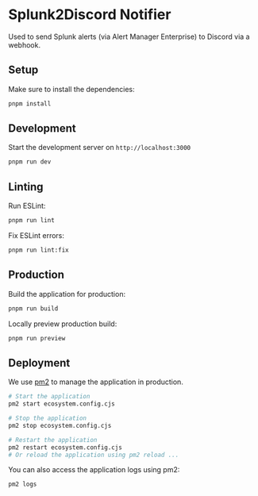 # Splunk2Discord Notifier

Used to send Splunk alerts (via Alert Manager Enterprise) to Discord via a webhook.

## Setup

Make sure to install the dependencies:

```bash
pnpm install
```

## Development

Start the development server on `http://localhost:3000`

```bash
pnpm run dev
```

## Linting

Run ESLint:

```bash
pnpm run lint
```

Fix ESLint errors:

```bash
pnpm run lint:fix
```

## Production

Build the application for production:

```bash
pnpm run build
```

Locally preview production build:

```bash
pnpm run preview
```

## Deployment

We use [pm2](https://pm2.keymetrics.io/) to manage the application in production.

```bash
# Start the application
pm2 start ecosystem.config.cjs
```

```bash
# Stop the application
pm2 stop ecosystem.config.cjs
```

```bash
# Restart the application
pm2 restart ecosystem.config.cjs
# Or reload the application using pm2 reload ...
```

You can also access the application logs using pm2:

```bash
pm2 logs
```

